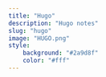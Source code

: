 ```yaml
---
title: "Hugo"
description: "Hugo notes"
slug: "hugo"
image: "HUGO.png"
style:
    background: "#2a9d8f"
    color: "#fff"
---
```

